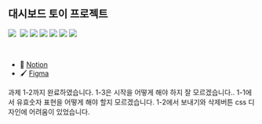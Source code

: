 ## 대시보드 토이 프로젝트
<img src="https://img.shields.io/badge/TypeScript-007ACC?style=for-the-badge&logo=typescript&logoColor=white"/>&nbsp;&nbsp;<img src="https://img.shields.io/badge/React-20232A?style=for-the-badge&logo=react&logoColor=61DAFB"/>&nbsp;<img src="https://img.shields.io/badge/Next.js-000?logo=nextdotjs&logoColor=fff&style=for-the-badge"/>&nbsp;<img src="https://img.shields.io/badge/nestjs-%23E0234E.svg?style=for-the-badge&logo=nestjs&logoColor=white"/>&nbsp;<img src="https://img.shields.io/badge/Prisma-3982CE?style=for-the-badge&logo=Prisma&logoColor=white"/>&nbsp;<img src="https://img.shields.io/badge/eslint-3A33D1?style=for-the-badge&logo=eslint&logoColor=white"/>&nbsp;<img src="https://img.shields.io/badge/prettier-1A2C34?style=for-the-badge&logo=prettier&logoColor=F7BA3E"/>&nbsp;


<br/>

-  📔  [Notion](https://www.notion.so/blockchainvalley/TOY-567b3202f35c4f6eabb28b4c465ffcf0?pvs=4)
-  🖌️  [Figma](https://www.figma.com/file/mkcecUOkXj3FrcrnMUzVym/%5BDashboard%5D-Wireframes-%26-UIs?type=design&t=hxk4jFE1rUgsUdVe-6)

과제 1-2까지 완료하였습니다. 1-3은 시작을 어떻게 해야 하지 잘 모르겠습니다..  1-1에서 유효숫자 표현을 어떻게 해야 할지 모르겠습니다. 1-2에서 보내기와 삭제버튼 css 디자인에 어려움이 있었습니다.
